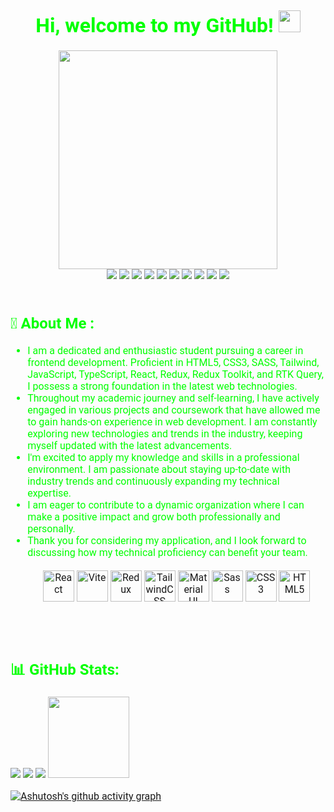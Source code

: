 <div style="color: lime; font-family: Roboto; font-size: 16px">
  <!-- greeting  -->
  <h1 align="center" style="font-size: 32px;">
    Hi, welcome to my GitHub!
    <img src="https://media.giphy.com/media/hvRJCLFzcasrR4ia7z/giphy.gif" width="35px"/>
  </h1>

  <!-- hero -->
  <div align="center">
    <img src="https://i.seadn.io/gae/p9jPZKQ04Vm86g9p4nzJKgi9Ap2T7s07quXvV2W4IDf7S0ckTH8l2-FuH_43it1YhPeCvK_di70XSlsVTul5LsIOuuHrPykhgZKE?auto=format&dpr=1&w=1000" width="350px"/> 
  </div>
  <!-- <h2>Tech Stack: </h2> -->
  <div align="center">
    <img src="https://img.shields.io/badge/html5-%23E34F26.svg?style=for-the-badge&logo=html5&logoColor=white" />
    <img src="https://img.shields.io/badge/css3-%231572B6.svg?style=for-the-badge&logo=css3&logoColor=white" />
    <img src="https://img.shields.io/badge/javascript-%23323330.svg?style=for-the-badge&logo=javascript&logoColor=%23F7DF1E" />
    <img src="https://img.shields.io/badge/typescript-%23007ACC.svg?style=for-the-badge&logo=typescript&logoColor=white" />
    <img src="https://img.shields.io/badge/redux-%23593d88.svg?style=for-the-badge&logo=redux&logoColor=white" />
    <img src="https://img.shields.io/badge/SASS-hotpink.svg?style=for-the-badge&logo=SASS&logoColor=white" />
    <img src="https://img.shields.io/badge/tailwindcss-%2338B2AC.svg?style=for-the-badge&logo=tailwind-css&logoColor=white" />
    <img src="https://img.shields.io/badge/-AntDesign-%230170FE?style=for-the-badge&logo=ant-design&logoColor=white" />
    <img src="https://img.shields.io/badge/bootstrap-%23563D7C.svg?style=for-the-badge&logo=bootstrap&logoColor=white" />
    <img src="https://img.shields.io/badge/figma-%23F24E1E.svg?style=for-the-badge&logo=figma&logoColor=white" />
  </div>
  <br/>

  <h2>💫 About Me : </h2>
  <div>
    <ul>
        <li>I am a dedicated and enthusiastic student pursuing a career in frontend development. Proficient in HTML5, CSS3, SASS, Tailwind, JavaScript, TypeScript, React, Redux, Redux Toolkit, and RTK Query, I possess a strong foundation in the latest web technologies.</li>
        <li>Throughout my academic journey and self-learning, I have actively engaged in various projects and coursework that have allowed me to gain hands-on experience in web development. I am constantly exploring new technologies and trends in the industry, keeping myself updated with the latest advancements.</li>
        <li>I'm excited to apply my knowledge and skills in a professional environment. I am passionate about staying up-to-date with industry trends and continuously expanding my technical expertise.</li>
        <li>I am eager to contribute to a dynamic organization where I can make a positive impact and grow both professionally and personally. </li>
        <li>Thank you for considering my application, and I look forward to discussing how my technical proficiency can benefit your team.</li>
        <br/>
        <div align="center">
          <a href="https://reactjs.org/" target="_blank" rel="noreferrer"><img src="https://raw.githubusercontent.com/danielcranney/readme-generator/main/public/icons/skills/react-colored.svg" width="50" height="50" alt="React" /></a>
          <a href="https://vitejs.dev/" target="_blank" rel="noreferrer"><img src="https://raw.githubusercontent.com/danielcranney/readme-generator/main/public/icons/skills/vite-colored.svg" width="50" height="50" alt="Vite" /></a>
          <a href="https://redux.js.org/" target="_blank" rel="noreferrer"><img src="https://raw.githubusercontent.com/danielcranney/readme-generator/main/public/icons/skills/redux-colored.svg" width="50" height="50" alt="Redux" /></a>
          <a href="https://tailwindcss.com/" target="_blank" rel="noreferrer"><img src="https://raw.githubusercontent.com/danielcranney/readme-generator/main/public/icons/skills/tailwindcss-colored.svg" width="50" height="50" alt="TailwindCSS" /></a>
          <a href="https://mui.com/" target="_blank" rel="noreferrer"><img src="https://raw.githubusercontent.com/danielcranney/readme-generator/main/public/icons/skills/materialui-colored.svg" width="50" height="50" alt="Material UI" /></a>
          <a href="https://sass-lang.com/" target="_blank" rel="noreferrer"><img src="https://raw.githubusercontent.com/danielcranney/readme-generator/main/public/icons/skills/sass-colored.svg" width="50" height="50" alt="Sass" /></a>
          <a href="https://www.w3.org/TR/CSS/#css" target="_blank" rel="noreferrer"><img src="https://raw.githubusercontent.com/danielcranney/readme-generator/main/public/icons/skills/css3-colored.svg" width="50" height="50" alt="CSS3" /></a>
          <a href="https://developer.mozilla.org/en-US/docs/Glossary/HTML5" target="_blank" rel="noreferrer"><img src="https://raw.githubusercontent.com/danielcranney/readme-generator/main/public/icons/skills/html5-colored.svg" width="50" height="50" alt="HTML5" /></a>
        </div>
        <br/>
    </ul>
  </div>

  <br/>
  <h2>📊 GitHub Stats:</h2>
  <div> 
  <img src="https://streak-stats.demolab.com?user=d1m0n4ik8&theme=soft-green&hide_border=true&background=FFFFFF00&dates=00AF4BF4&fire=19892F&currStreakNum=19892F&sideNums=19892F"/>
  <img src="https://github-readme-stats.vercel.app/api?username=d1m0n4ik8&show_icons=true&theme=transparent&title_color=00FF00&text_color=00FF00&hide_border=true"/> 
  <img src="https://github-readme-stats.vercel.app/api/top-langs/?username=d1m0n4ik8&theme=transparent&title_color=00FF00&text_color=00FF00&hide_border=true&include_all_commits=false&count_private=false&layout=compact"/> 
  <img src="https://i.gifer.com/23yV.gif" width="130px"/>
  
  [![Ashutosh's github activity graph](https://github-readme-activity-graph.vercel.app/graph?username=d1m0n4ik8&bg_color=000000&color=ffffff&line=2eb830&point=05ff22&area=true&hide_border=true)](https://github.com/ashutosh00710/github-readme-activity-graph)
  </div>
</div>

